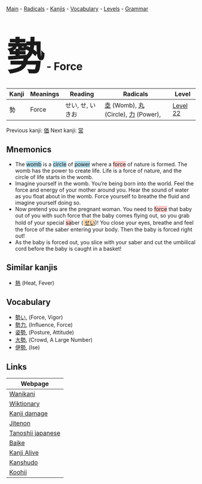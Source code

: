 <style> bigfont {font-size: 100px}</style>
[Main](../index.md) -
[Radicals](../radicals.md) -
[Kanjis](../kanjis.md) -
[Vocabulary](../vocabulary.md) -
[Levels](../levels.md) -
[Grammar](../grammar.md)
# <bigfont> 勢</bigfont> - Force 

| Kanji | Meanings | Reading | Radicals | Level |
| --- | --- | --- | --- | --- |
| 勢 | Force | せい, せ, いきお | [坴](../radicals/坴.md) (Womb), [丸](../radicals/丸.md) (Circle), [力](../radicals/力.md) (Power),  | [Level 22](../levels/wk_level22.md) |

Previous kanji: [価](価.md) Next kanji: [営](営.md) 

## Mnemonics
 * The <span style="background-color:#ADD8E6"> womb</span> is a <span style="background-color:#ADD8E6"> circle</span> of <span style="background-color:#ADD8E6"> power</span> where a <span style="background-color:#ffcccb"> force</span> of nature is formed. The womb has the power to create life. Life is a force of nature, and the circle of life starts in the womb.
* Imagine yourself in the womb. You’re being born into the world. Feel the force and energy of your mother around you. Hear the sound of water as you float about in the womb. Force yourself to breathe the fluid and imagine yourself doing so.
* Now pretend you are the pregnant woman. You need to <span style="background-color:#ffcccb"> force</span> that baby out of you with such force that the baby comes flying out, so you grab hold of your special <span style="background-color:#ffcccb"> sa</span>ber (<span style="background-color:#fed8b1"> [せい](https://jisho.org/search/せい)</span>)! You close your eyes, breathe and feel the force of the saber entering your body. Then the baby is forced right out!
* As the baby is forced out, you slice with your saber and cut the umbilical cord before the baby is caught in a basket!


## Similar kanjis
 * [熱](熱.md) (Heat, Fever)


## Vocabulary
 * [勢い](../vocabulary/勢.md), (Force, Vigor)
* [勢力](../vocabulary/勢.md), (Influence, Force)
* [姿勢](../vocabulary/勢.md), (Posture, Attitude)
* [大勢](../vocabulary/勢.md), (Crowd, A Large Number)
* [伊勢](../vocabulary/勢.md), (Ise)



## Links 

| Webpage |
| --- |
| [Wanikani          ](https://www.wanikani.com/kanji/勢) |
| [Wiktionary        ](https://en.wiktionary.org/wiki/勢) |
| [Kanji damage      ](http://www.kanjidamage.com/kanji/search?utf8=✓&q=勢) |
| [Jitenon           ](https://jitenon.com/kanji/勢) |
| [Tanoshii japanese ](https://www.tanoshiijapanese.com/dictionary/kanji.cfm?k=勢) |
| [Baike             ](https://baike.baidu.com/item/勢) |
| [Kanji Alive       ](https://app.kanjialive.com/勢) |
| [Kanshudo          ](https://www.kanshudo.com/searchmn?q=勢) |
| [Koohii            ](https://kanji.koohii.com/study/kanji/勢) |
